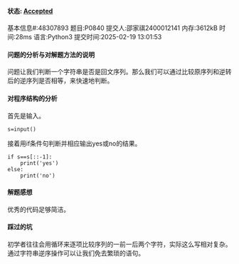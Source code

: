 #### 状态: [Accepted](http://dsbpython.openjudge.cn/dspythonbook/solution/48307893/)

基本信息#:48307893
题目:P0840
提交人:邵家祺2400012141
内存:3612kB
时间:28ms
语言:Python3
提交时间:2025-02-19 13:01:53

#### 问题的分析与对解题方法的说明

问题让我们判断一个字符串是否是回文序列。那么我们可以通过比较原序列和逆转后的逆序列是否相等，来快速地判断。

#### 对程序结构的分析

首先是输入。

```
s=input()
```

接着用if条件句判断并相应输出yes或no的结果。

```
if s==s[::-1]:
    print('yes')
else:
    print('no')
```

#### 解题感想

优秀的代码足够简洁。

#### 踩过的坑

初学者往往会用循环来逐项比较序列的一前一后两个字符，实际这么写相对复杂。通过字符串逆序操作可以让我们免去繁琐的语句。
